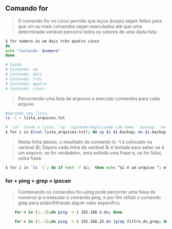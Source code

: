 ## Comando for

>O comando for no Linux permite que laços (loops) sejam feitos para que um ou mais comandos sejam executados até que uma determinada variável percorra todos os valores de uma dada lista.

```sh
$ for numero in um dois três quatro cinco
do
echo "Contando: $numero"
done 

# Saida
# Contando: um
# Contando: dois
# Contando: três
# Contando: quatro
# Contando: cinco
```

> Percorrendo uma lista de arquivos e executar comandos para cada arquivo

```sh
#Gerando uma lista 
ls -1 > lista_arquivos.txt

# `cat` lendo a lista, `cp` copiando/duplicando com nome `.backup` `mv` movendo o arquivo para /tmp/backup
$ for i in $(cat lista_arquivos.txt); do cp $i $i.backup; mv $i.backup /tmp/backup; done;
```

>Nesta linha abaixo, o resultado do comando ls -1 é colocado na variável $i; Depois cada linha da variável $i é testada para saber se é um arquivo; se for verdadeiro, será exibida uma frase e, se for falso, outra frase.

```sh 
$ for i in `ls -1`; do if test -f $i;  then echo “$i é um arquivo “; else echo “$i não é um arquivo”; fi ; done
```


### for + ping + grep = ipscan

> Combinando os comandos for+ping pode percorrer uma faixa de numeros ip e executar o comando ping, e por fim utilize o comando grep para exibir/filtrando algum valor especifico.


```sh
    for n in {1..5};do ping -n 1 192.168.3.$n; done

	for n in {1..5};do ping -n 1 192.168.25.$n |grep filtro_do_grep; done
```



